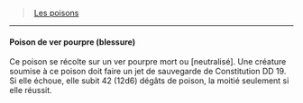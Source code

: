 ﻿---
!Generic
Id: poisons_hd.md#poison-de-ver-pourpre-blessure
ParentLink: poisons_hd.md#les-poisons
Name: Poison de ver pourpre (blessure)
ParentName: Les poisons
NameLevel: 4
---
> [Les poisons](hd_poisons.md)

---

#### Poison de ver pourpre (blessure)

Ce poison se récolte sur un ver pourpre mort ou [neutralisé]. Une créature soumise à ce poison doit faire un jet de sauvegarde de Constitution DD 19. Si elle échoue, elle subit 42 (12d6) dégâts de poison, la moitié seulement si elle réussit.

